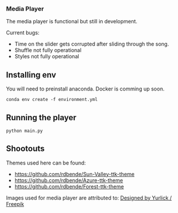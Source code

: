 ### Media Player 

The media player is functional but still in development. 

Current bugs:
- Time on the slider gets corrupted after sliding through the song. 
- Shuffle not fully operational
- Styles not fully operational

## Installing env

You will need to preinstall anaconda. Docker is comming up soon. 

```conda env create -f environment.yml```

## Running the player

```python main.py```

## Shootouts

Themes used here can be found:
- https://github.com/rdbende/Sun-Valley-ttk-theme
- https://github.com/rdbende/Azure-ttk-theme
- https://github.com/rdbende/Forest-ttk-theme

Images used for media player are attributed to:
<a href="http://www.freepik.com">Designed by Yurlick / Freepik</a>
